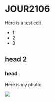 # JOUR2106

Here is a test edit

* 1
* 2
* 3

## head 2

### head

Here is my photo:

![](https://www.macleans.ca/wp-content/uploads/2013/08/MILEYCYRUS-539x700.jpg)
